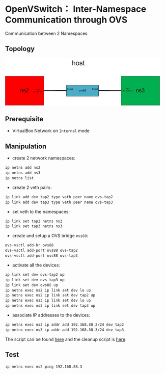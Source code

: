 # OpenVSwitch： Inter-Namespace Communication through OVS
Communication between 2 Namespaces

## Topology
![communicate between 2 namespaces through a OVS](ns-ovs-ns.jpg) 

## Prerequisite
- VirtualBox Network on `Internal` mode

## Manipulation
- create 2 network namespaces:
```bash
ip netns add ns2
ip netns add ns3
ip netns list
```

- create 2 veth pairs:
```bash
ip link add dev tap2 type veth peer name ovs-tap2
ip link add dev tap3 type veth peer name ovs-tap3
```

- set veth to the namespaces:
```bash
ip link set tap2 netns ns2
ip link set tap3 netns ns3
```

- create and setup a OVS bridge `ovs88`: 
```bash
ovs-vsctl add-br ovs88
ovs-vsctl add-port ovs88 ovs-tap2 
ovs-vsctl add-port ovs88 ovs-tap3
```

- activate all the devices:
```bash
ip link set dev ovs-tap2 up
ip link set dev ovs-tap3 up
ip link set dev ovs88 up
ip netns exec ns2 ip link set dev lo up
ip netns exec ns2 ip link set dev tap2 up
ip netns exec ns3 ip link set dev lo up
ip netns exec ns3 ip link set dev tap3 up
```

- associate IP addresses to the devices: 
```bash
ip netns exec ns2 ip addr add 192.168.88.2/24 dev tap2
ip netns exec ns3 ip addr add 192.168.88.3/24 dev tap3
```

The script can be found [here](ns-ovs-ns.sh) and the cleanup script is [here](ns-ovs-ns-clean.sh).

## Test
```bash
ip netns exec ns2 ping 192.168.88.3
```
